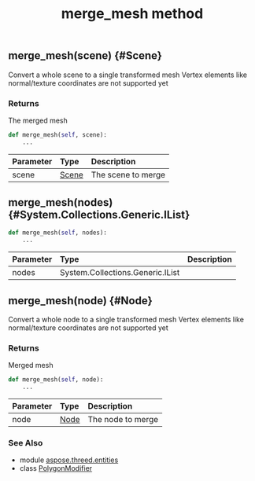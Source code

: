 ﻿---
title: merge_mesh method
second_title: Aspose.3D for Python via .NET API References
description: 
type: docs
weight: 50
url: /python-net/aspose.threed.entities/polygonmodifier/merge_mesh/
is_root: false
---

## merge_mesh(scene) {#Scene}

Convert a whole scene to a single transformed mesh
Vertex elements like normal/texture coordinates are not supported yet

### Returns 


The merged mesh


```python
def merge_mesh(self, scene):
    ...
```


| Parameter | Type | Description |
| :- | :- | :- |
| scene | [Scene](/3d/python-net/aspose.threed/scene) | The scene to merge |


## merge_mesh(nodes) {#System.Collections.Generic.IList<Node>}



```python
def merge_mesh(self, nodes):
    ...
```


| Parameter | Type | Description |
| :- | :- | :- |
| nodes | System.Collections.Generic.IList<Node> |  |


## merge_mesh(node) {#Node}

Convert a whole node to a single transformed mesh
Vertex elements like normal/texture coordinates are not supported yet

### Returns 


Merged mesh


```python
def merge_mesh(self, node):
    ...
```


| Parameter | Type | Description |
| :- | :- | :- |
| node | [Node](/3d/python-net/aspose.threed/node) | The node to merge |



### See Also
* module [aspose.threed.entities](../../)
* class [PolygonModifier](/3d/python-net/aspose.threed.entities/polygonmodifier)
